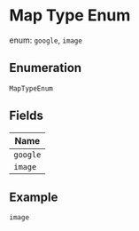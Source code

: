
# Map Type Enum

enum: `google`, `image`

## Enumeration

`MapTypeEnum`

## Fields

| Name |
|  --- |
| `google` |
| `image` |

## Example

```
image
```

